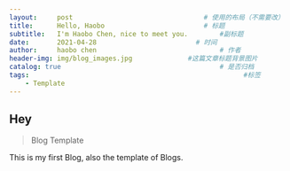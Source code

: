 ```yaml
---
layout:     post   				                 # 使用的布局（不需要改）
title:      Hello, Haobo 				         # 标题
subtitle:   I'm Haobo Chen, nice to meet you.        #副标题
date:       2021-04-28 			               # 时间
author:     haobo chen 						         # 作者
header-img: img/blog_images.jpg 	         #这篇文章标题背景图片
catalog: true 						                 # 是否归档
tags:								                       #标签
    - Template
---
```


## Hey
> Blog Template

This is my first Blog, also the template of Blogs.
